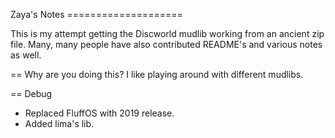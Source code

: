 Zaya's Notes ====================

This is my attempt getting the Discworld mudlib working from an ancient zip file. Many, many people have also contributed README's and various notes as well. 

== Why are you doing this?
I like playing around with different mudlibs.

== Debug
- Replaced FluffOS with 2019 release.
- Added lima's lib.


